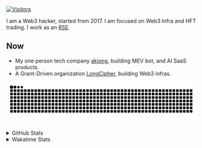 <!-- markdownlint-disable MD041 MD010 MD033 -->
[![Visitors](https://api.visitorbadge.io/api/daily?path=Akagi201%2FAkagi201&label=Visitors%20Today&countColor=%2337d67a)](https://visitorbadge.io/status?path=Akagi201%2FAkagi201)

I am a Web3 hacker, started from 2017. I am focused on Web3 Infra and HFT trading.
I work as an [RSE](https://us-rse.org/about/what-is-an-rse/).

## Now

* My one person tech company [akjong](https://github.com/akjong), building MEV bot, and AI SaaS products.
* A Grant-Driven organization [LongCipher](https://github.com/longcipher), building Web3 infras.

[![github contribution grid snake animation](https://raw.githubusercontent.com/Akagi201/Akagi201/output/github-contribution-grid-snake.svg#gh-light-mode-only)](https://github.com/Akagi201)

<details>
<summary>GitHub Stats</summary>
  <a href="https://github.com/Akagi201"><img alt="Profile Detail" src="https://raw.githubusercontent.com/Akagi201/Akagi201/master/profile-summary-card-output/dracula/0-profile-details.svg" /></a>
  <a href="https://github.com/Akagi201"><img alt="Github Stats" src="https://raw.githubusercontent.com/Akagi201/Akagi201/master/profile-summary-card-output/dracula/3-stats.svg" /></a>
  <a href="https://github.com/Akagi201"><img alt="Lang By Commits" src="https://raw.githubusercontent.com/Akagi201/Akagi201/master/profile-summary-card-output/dracula/2-most-commit-language.svg" /></a>
</details>

<details>
<summary>Wakatime Stats</summary>
<br>

<!--START_SECTION:waka-->

```txt
From: 18 June 2025 - To: 25 June 2025

Total Time: 15 hrs 32 mins

Other              10 hrs 44 mins  █████████████████▒░░░░░░░   69.20 %
TOML               55 mins         █▒░░░░░░░░░░░░░░░░░░░░░░░   05.95 %
Rust               45 mins         █▒░░░░░░░░░░░░░░░░░░░░░░░   04.92 %
sh                 45 mins         █▒░░░░░░░░░░░░░░░░░░░░░░░   04.85 %
HTML               35 mins         █░░░░░░░░░░░░░░░░░░░░░░░░   03.81 %
SSH Config         31 mins         █░░░░░░░░░░░░░░░░░░░░░░░░   03.40 %
Markdown           23 mins         ▓░░░░░░░░░░░░░░░░░░░░░░░░   02.54 %
Shell              9 mins          ▒░░░░░░░░░░░░░░░░░░░░░░░░   01.05 %
MDX                7 mins          ▒░░░░░░░░░░░░░░░░░░░░░░░░   00.76 %
TypeScript         6 mins          ▒░░░░░░░░░░░░░░░░░░░░░░░░   00.73 %
```

<!--END_SECTION:waka-->

</details>
